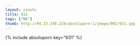```yaml
--- 
layout: sieutv
title: 931
tags: ["0k"]
thumb: http://94.23.248.219/absoluporn-1/image/002/931.jpg
---
```

{% include absoluporn key="931" %} 
